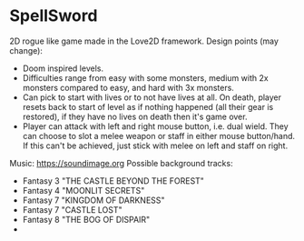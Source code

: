 # SpellSword
2D rogue like game made in the Love2D framework.
Design points (may change):
- Doom inspired levels.
- Difficulties range from easy with some monsters, medium with 2x monsters compared to easy, and hard with 3x monsters.
- Can pick to start with lives or to not have lives at all. On death, player resets back to start of level as if nothing happened (all their gear is restored), if they have no lives on death then it's game over.
- Player can attack with left and right mouse button, i.e. dual wield. They can choose to slot a melee weapon or staff in either mouse button/hand. If this can't be achieved, just stick with melee on left and staff on right.

Music: https://soundimage.org
Possible background tracks:
- Fantasy 3 "THE CASTLE BEYOND THE FOREST"
- Fantasy 4 "MOONLIT SECRETS"
- Fantasy 7 "KINGDOM OF DARKNESS"
- Fantasy 7 "CASTLE LOST"
- Fantasy 8 "THE BOG OF DISPAIR"
- 
